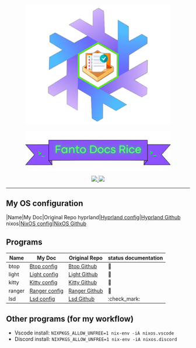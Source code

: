 <p align="center">
  <img src="images/NixOS-FantoDocs-Logo.png" width="400">
</p>

<p align="center">
  <img src="images/Banner-FantoDocs.png" width="400">
<p>

<p align="center">
  <a href="https://nixos.org/">
    <img src="https://img.shields.io/badge/NixOS-25.03-informational.svg?style=flat&logo=nixos&logoColor=CAD3F5&colorA=24273A&colorB=8AADF4">
  </a>
  <a href="https://hyprland.org/">
    <img src="https://img.shields.io/static/v1?label=Hyprland&message=latest&style=flat&logo=hyprland&colorA=24273A&colorB=9400D3&logoColor=CAD3F5"/>
  </a> 
</p>

---

## My OS configuration

|Name|My Doc|Original Repo
hyprland|[Hyprland config]()|[Hyprland Github]()
nixos|[NixOS config]()|[NixOS Github]()

## Programs

|Name|My Doc|Original Repo|status documentation
|---|---|---|---|
btop|[Btop config](.config/btop/README.md)|[Btop Github](https://github.com/aristocratos/btop)|:construction:
light|[Light config](base/light/README.md)|[Light Github](http://haikarainen.github.io/light/)|:construction:
kitty|[Kitty config](.config/kitty/README.md)|[Kitty Github](https://github.com/kovidgoyal/kitty)|:construction:
ranger|[Ranger config](.config/ranger/README.md)|[Ranger Github](https://github.com/ranger/ranger)|:construction:
lsd|[Lsd config](base/light/README.md)|[Lsd Github](https://github.com/lsd-rs/lsd)|:check_mark:


## Other programs (for my workflow)

- Vscode install: `NIXPKGS_ALLOW_UNFREE=1 nix-env -iA nixos.vscode`
- Discord install: `NIXPKGS_ALLOW_UNFREE=1 nix-env -iA nixos.discord`
